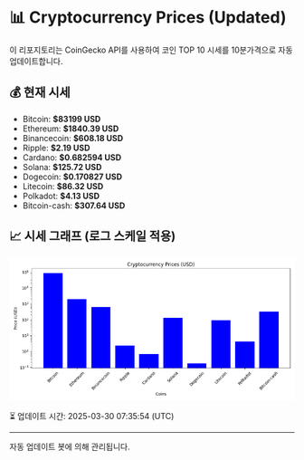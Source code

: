 
# 📊 Cryptocurrency Prices (Updated)

이 리포지토리는 CoinGecko API를 사용하여 코인 TOP 10 시세를 10분가격으로 자동 업데이트합니다.

## 💰 현재 시세
- Bitcoin: **$83199 USD**
- Ethereum: **$1840.39 USD**
- Binancecoin: **$608.18 USD**
- Ripple: **$2.19 USD**
- Cardano: **$0.682594 USD**
- Solana: **$125.72 USD**
- Dogecoin: **$0.170827 USD**
- Litecoin: **$86.32 USD**
- Polkadot: **$4.13 USD**
- Bitcoin-cash: **$307.64 USD**

## 📈 시세 그래프 (로그 스케일 적용)
![Crypto Prices](crypto_prices.png)

⏳ 업데이트 시간: 2025-03-30 07:35:54 (UTC)

---
자동 업데이트 봇에 의해 관리됩니다.
